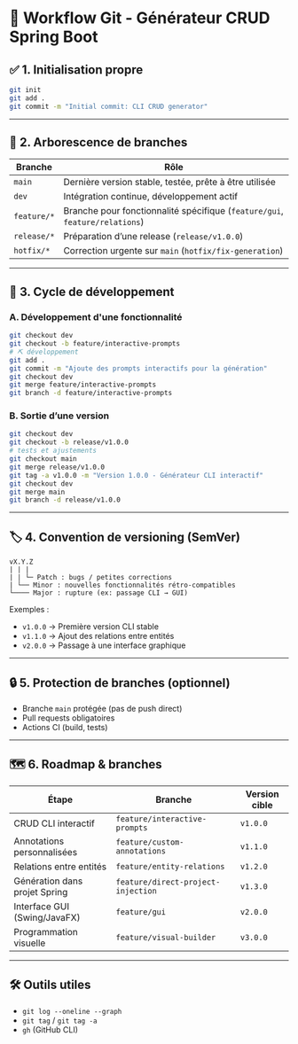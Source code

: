 
# 🌿 Workflow Git - Générateur CRUD Spring Boot

## ✅ 1. Initialisation propre

```bash
git init
git add .
git commit -m "Initial commit: CLI CRUD generator"
```

---

## 🌳 2. Arborescence de branches

| Branche         | Rôle                                                                 |
|----------------|----------------------------------------------------------------------|
| `main`         | Dernière version stable, testée, prête à être utilisée               |
| `dev`          | Intégration continue, développement actif                            |
| `feature/*`    | Branche pour fonctionnalité spécifique (`feature/gui`, `feature/relations`) |
| `release/*`    | Préparation d’une release (`release/v1.0.0`)                         |
| `hotfix/*`     | Correction urgente sur `main` (`hotfix/fix-generation`)              |

---

## 🔁 3. Cycle de développement

### A. Développement d'une fonctionnalité

```bash
git checkout dev
git checkout -b feature/interactive-prompts
# ⛏ développement
git add .
git commit -m "Ajoute des prompts interactifs pour la génération"
git checkout dev
git merge feature/interactive-prompts
git branch -d feature/interactive-prompts
```

### B. Sortie d’une version

```bash
git checkout dev
git checkout -b release/v1.0.0
# tests et ajustements
git checkout main
git merge release/v1.0.0
git tag -a v1.0.0 -m "Version 1.0.0 - Générateur CLI interactif"
git checkout dev
git merge main
git branch -d release/v1.0.0
```

---

## 🏷 4. Convention de versioning (SemVer)

```
vX.Y.Z
| | |
| | └─ Patch : bugs / petites corrections
| └── Minor : nouvelles fonctionnalités rétro-compatibles
└──── Major : rupture (ex: passage CLI → GUI)
```

Exemples :
- `v1.0.0` → Première version CLI stable
- `v1.1.0` → Ajout des relations entre entités
- `v2.0.0` → Passage à une interface graphique

---

## 🔒 5. Protection de branches (optionnel)

- Branche `main` protégée (pas de push direct)
- Pull requests obligatoires
- Actions CI (build, tests)

---

## 🗺 6. Roadmap & branches

| Étape                                 | Branche                           | Version cible  |
|--------------------------------------|-----------------------------------|----------------|
| CRUD CLI interactif                  | `feature/interactive-prompts`     | `v1.0.0`       |
| Annotations personnalisées           | `feature/custom-annotations`      | `v1.1.0`       |
| Relations entre entités              | `feature/entity-relations`        | `v1.2.0`       |
| Génération dans projet Spring        | `feature/direct-project-injection`| `v1.3.0`       |
| Interface GUI (Swing/JavaFX)         | `feature/gui`                     | `v2.0.0`       |
| Programmation visuelle               | `feature/visual-builder`          | `v3.0.0`       |

---

## 🛠 Outils utiles

- `git log --oneline --graph`
- `git tag` / `git tag -a`
- `gh` (GitHub CLI)
